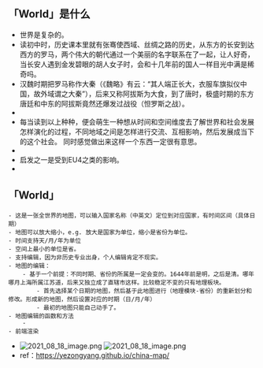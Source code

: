 ## 「World」是什么
- 世界是复杂的。
- 读初中时，历史课本里就有张骞使西域、丝绸之路的历史，从东方的长安到达西方的罗马，两个伟大的朝代通过一个美丽的名字联系在了一起，让人好奇，当长安人遇到金发碧眼的胡人女子时，会和十几年前的国人一样目光中满是稀奇吗。
- 汉魏时期把罗马称作大秦（《魏略》有云：“其人端正长大，衣服车旗拟仪中国，故外域谓之大秦”），后来又称阿拔斯为大食，到了唐时，极盛时期的东方唐廷和中东的阿拔斯竟然还爆发过战役（怛罗斯之战）。
-
- 每当读到以上种种，便会萌生一种想从时间和空间维度去了解世界和社会发展怎样演化的过程，不同地域之间是怎样进行交流、互相影响，然后发展成当下的这个社会。 同时感觉做出来这样一个东西一定很有意思。
-
- 启发之一是受到EU4之类的影响。
-
## 「World」
	- 这是一张全世界的地图，可以输入国家名称（中英文）定位到对应国家，有时间区间（具体日期）
	- 地图可以放大缩小，e.g. 放大是国家为单位，缩小是省份为单位。
	- 时间支持天/月/年为单位
	- 空间上最小的单位是省。
	- 支持编辑，因为非历史专业出身，个人编辑肯定不现实。
	- 地图的编辑：
		- 基于一个前提：不同时期、省份的所属是一定会变的。1644年前是明，之后是清。哪年哪月上海所属江苏道，后来又独立成了直辖市这样。比较稳定不变的只有地理板块。
			- 首先选择某个日期的地图，然后基于此地图进行（地理模块-省份）的重新划分和修改。形成新的地图，然后设置对应的时期（日/月/年）
			- 最初的地图只能自己动手了。
	- 地图编辑的函数和方法
		-
	- 前端渲染
- ![2021_08_18_image.png](https://cdn.logseq.com/%2F2bb51b82-34df-494a-8636-99e357d4bc2de9dfff24-c566-416c-9898-1b1e5505962a2021_08_18_image.png?Expires=4782870446&Signature=kCHVNhhMx2MxN0ZN5XK0KGYsEweIPxis7SeO1NtowwAbkcEbfFVXRyEbtmb0-zycD2SkXLJ5DNSsSBJGhJFiIogV2JRGZXuXSnYNHHgtHBCFxX~wZzDhkI3-3sui7rpiBNn5mqllocaDBqVPIsXmPIVzpqvxyej~RUwl4CcpP8c5dtWheg7BNlBRMPcZ8o~niHozchHzylt8GcZY0iUcnNYIm6LdA-TtDG~Lxr8n5JITEK7VwbZOYZf~QguY2Y7TQv-AFS0P649z6B9ik6aVQ7WSmoWlynddt0PfJ7pRXFulfjLgBAuLns~O1fd54ZOCSyMpHQsDC4T3mhWoT7AYPQ__&Key-Pair-Id=APKAJE5CCD6X7MP6PTEA) ![2021_08_18_image.png](https://cdn.logseq.com/%2F2bb51b82-34df-494a-8636-99e357d4bc2dce4946ef-95d1-4894-84d0-20506c6453fb2021_08_18_image.png?Expires=4782870446&Signature=UEzfF1OSAq0EzajvMadXoxKwVyeA8uErVWkaw1k3IasMnJv3I1Q~FEScKkaW6vUKRCNj1GySk1g5AuXFGXKWtzVUdFU9IDF3ZeMZ51W9XjUgfXmRxNlvKmp9WY0VWp-MmBOmISja~ugTe8Brh4M2oeq5BaI9zU0eXWLA31hfu9WhrDiosiUSlGhMEsVZx81mNBrdi0~vrs1E93F7Y9pEJ5-7M0kRFYnd2Su7W1o5ArZPmkTgaQn5wHb5NKGj2i8F1s0IO8MBUJj92sekUGme~sDDFGwGpXygeDOMWW0do7s146CLZMRODqztGbzCxQV5cTNaXJVZ2JwXZ~9dGSRuaQ__&Key-Pair-Id=APKAJE5CCD6X7MP6PTEA)
- ref：https://yezongyang.github.io/china-map/